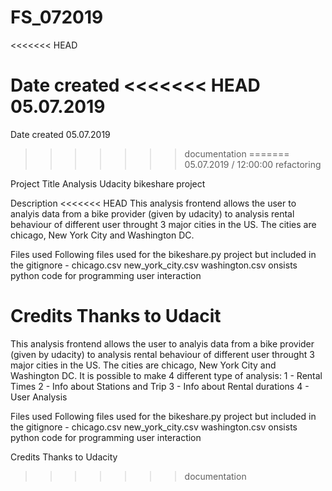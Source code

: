 # FS_072019
<<<<<<< HEAD

Date created
<<<<<<< HEAD
05.07.2019
=======
Date created 05.07.2019
>>>>>>> documentation
=======
05.07.2019 / 12:00:00
>>>>>>> refactoring

Project Title
Analysis Udacity bikeshare project

Description
<<<<<<< HEAD
This analysis frontend allows the user to analyis data from a bike provider (given by udacity) to analysis rental behaviour of different user throught 3 major cities in the US. The cities are chicago, New York City and Washington DC.


Files used
Following files used for the bikeshare.py project but included in the gitignore - chicago.csv new_york_city.csv washington.csv
onsists python code for programming user interaction


Credits
Thanks to Udacit
=======
This analysis frontend allows the user to analyis data from a bike provider (given by udacity) to analysis rental behaviour of different user throught 3 major cities in the US. The cities are chicago, New York City and Washington DC. It is possible to make 4 different type of analysis:
1 - Rental Times
2 - Info about Stations and Trip
3 - Info about Rental durations
4 - User Analysis

Files used
Following files used for the bikeshare.py project but included in the gitignore - chicago.csv new_york_city.csv washington.csv onsists python code for programming user interaction

Credits Thanks to Udacity
>>>>>>> documentation
